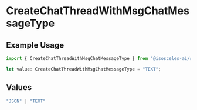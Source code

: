 # CreateChatThreadWithMsgChatMessageType

## Example Usage

```typescript
import { CreateChatThreadWithMsgChatMessageType } from "@isosceles-ai/sdk/models/operations";

let value: CreateChatThreadWithMsgChatMessageType = "TEXT";
```

## Values

```typescript
"JSON" | "TEXT"
```